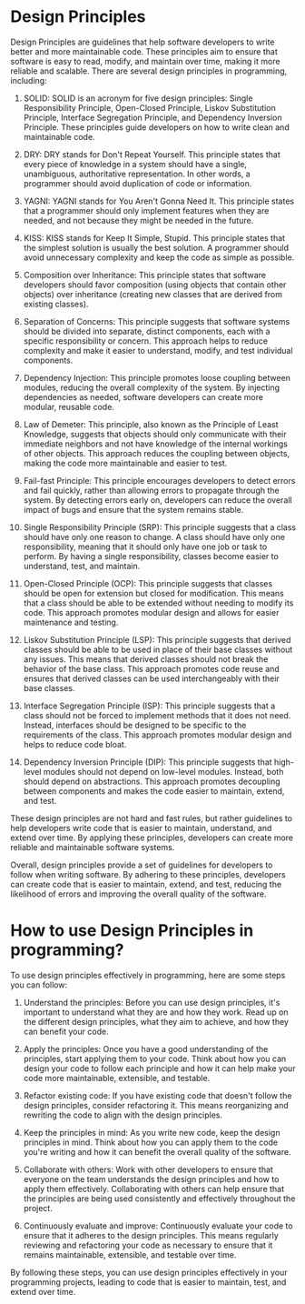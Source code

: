 # Design Principles
Design Principles are guidelines that help software developers to write better and more maintainable code. These principles aim to ensure that software is easy to read, modify, and maintain over time, making it more reliable and scalable. There are several design principles in programming, including:

1. SOLID: SOLID is an acronym for five design principles: Single Responsibility Principle, Open-Closed Principle, Liskov Substitution Principle, Interface Segregation Principle, and Dependency Inversion Principle. These principles guide developers on how to write clean and maintainable code.

2. DRY: DRY stands for Don't Repeat Yourself. This principle states that every piece of knowledge in a system should have a single, unambiguous, authoritative representation. In other words, a programmer should avoid duplication of code or information.

3. YAGNI: YAGNI stands for You Aren't Gonna Need It. This principle states that a programmer should only implement features when they are needed, and not because they might be needed in the future.

4. KISS: KISS stands for Keep It Simple, Stupid. This principle states that the simplest solution is usually the best solution. A programmer should avoid unnecessary complexity and keep the code as simple as possible.

5. Composition over Inheritance: This principle states that software developers should favor composition (using objects that contain other objects) over inheritance (creating new classes that are derived from existing classes).

6. Separation of Concerns: This principle suggests that software systems should be divided into separate, distinct components, each with a specific responsibility or concern. This approach helps to reduce complexity and make it easier to understand, modify, and test individual components.

7. Dependency Injection: This principle promotes loose coupling between modules, reducing the overall complexity of the system. By injecting dependencies as needed, software developers can create more modular, reusable code.

8. Law of Demeter: This principle, also known as the Principle of Least Knowledge, suggests that objects should only communicate with their immediate neighbors and not have knowledge of the internal workings of other objects. This approach reduces the coupling between objects, making the code more maintainable and easier to test.

9. Fail-fast Principle: This principle encourages developers to detect errors and fail quickly, rather than allowing errors to propagate through the system. By detecting errors early on, developers can reduce the overall impact of bugs and ensure that the system remains stable.

10. Single Responsibility Principle (SRP): This principle suggests that a class should have only one reason to change. A class should have only one responsibility, meaning that it should only have one job or task to perform. By having a single responsibility, classes become easier to understand, test, and maintain.

11. Open-Closed Principle (OCP): This principle suggests that classes should be open for extension but closed for modification. This means that a class should be able to be extended without needing to modify its code. This approach promotes modular design and allows for easier maintenance and testing.

12. Liskov Substitution Principle (LSP): This principle suggests that derived classes should be able to be used in place of their base classes without any issues. This means that derived classes should not break the behavior of the base class. This approach promotes code reuse and ensures that derived classes can be used interchangeably with their base classes.

13. Interface Segregation Principle (ISP): This principle suggests that a class should not be forced to implement methods that it does not need. Instead, interfaces should be designed to be specific to the requirements of the class. This approach promotes modular design and helps to reduce code bloat.

14. Dependency Inversion Principle (DIP): This principle suggests that high-level modules should not depend on low-level modules. Instead, both should depend on abstractions. This approach promotes decoupling between components and makes the code easier to maintain, extend, and test.

These design principles are not hard and fast rules, but rather guidelines to help developers write code that is easier to maintain, understand, and extend over time. By applying these principles, developers can create more reliable and maintainable software systems.

Overall, design principles provide a set of guidelines for developers to follow when writing software. By adhering to these principles, developers can create code that is easier to maintain, extend, and test, reducing the likelihood of errors and improving the overall quality of the software.

# How to use Design Principles in programming?

To use design principles effectively in programming, here are some steps you can follow:

1. Understand the principles: Before you can use design principles, it's important to understand what they are and how they work. Read up on the different design principles, what they aim to achieve, and how they can benefit your code.

2. Apply the principles: Once you have a good understanding of the principles, start applying them to your code. Think about how you can design your code to follow each principle and how it can help make your code more maintainable, extensible, and testable.

3. Refactor existing code: If you have existing code that doesn't follow the design principles, consider refactoring it. This means reorganizing and rewriting the code to align with the design principles.

4. Keep the principles in mind: As you write new code, keep the design principles in mind. Think about how you can apply them to the code you're writing and how it can benefit the overall quality of the software.

5. Collaborate with others: Work with other developers to ensure that everyone on the team understands the design principles and how to apply them effectively. Collaborating with others can help ensure that the principles are being used consistently and effectively throughout the project.

6. Continuously evaluate and improve: Continuously evaluate your code to ensure that it adheres to the design principles. This means regularly reviewing and refactoring your code as necessary to ensure that it remains maintainable, extensible, and testable over time.

By following these steps, you can use design principles effectively in your programming projects, leading to code that is easier to maintain, test, and extend over time.